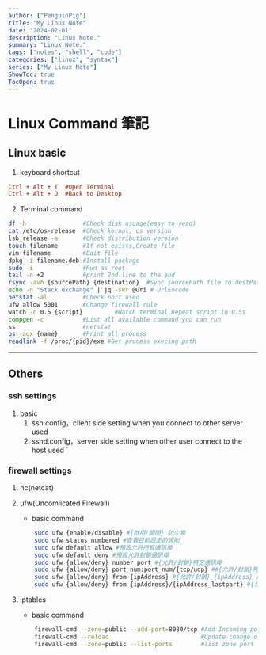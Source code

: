 ```yaml
---
author: ["PenguinPig"]
title: "My Linux Note"
date: "2024-02-01"
description: "Linux Note."
summary: "Linux Note."
tags: ["notes", "shell", "code"]
categories: ["linux", "syntax"]
series: ["My Linux Note"]
ShowToc: true
TocOpen: true
---
```


# Linux Command 筆記
 
## Linux basic

1. keyboard shortcut

```ini
Ctrl + Alt + T  #Open Terminal
Ctrl + Alt + D  #Back to Desktop
```

2. Terminal command

```sh
df -h                #Check disk usuage(easy to read)
cat /etc/os-release  #Check kernal, os version
lsb_release -a       #Check distribution version
touch filename       #If not exists,Create file
vim filename         #Edit file
dpkg -i filename.deb #Install package
sudo -i              #Run as root
tail -n +2           #print 2nd line to the end
rsync -avh {sourcePath} {destination}  #Sync sourcePath file to destPath
echo -n "Stack exchange" | jq -sRr @uri # UrlEncode
netstat -al          #Check port used
ufw allow 5001       #Change firewall rule
watch -n 0.5 {script}         #Watch terminal,Repeat script in 0.5s
compgen -c           #List all available command you can run
ss                   #netstat
ps -aux {name}       #Print all process
readlink -f /proc/{pid}/exe #Get process execing path
```

---
## Others

### ssh settings

1. basic
   1. ssh.config，client side setting when you connect to other server used
   2. sshd.config，server side setting when other user connect to the host used
`
### firewall settings

1. nc(netcat)

2. ufw(Uncomlicated Firewall)
   - basic command
    ```sh
        sudo ufw {enable/disable} #{啟用/關閉} 防火牆
        sudo ufw status numbered #查看目前設定的規則
        sudo ufw default allow #預設允許所有通訊埠
        sudo ufw default deny #預設允許封鎖通訊埠
        sudo ufw {allow/deny} number_port #{允許/封鎖}特定通訊埠
        sudo ufw {allow/deny} port_num:port_num/{tcp/udp} ##{允許/封鎖}特定通訊埠一個區間
        sudo ufw {allow/deny} from {ipAddress} #{允許/封鎖} {ipAddress} 的所有連線
        sudo ufw {allow/deny} from {ipAddress}/{ipAddress_lastpart} #{允許/封鎖} 一個區間的IP 的所有連線
    ```
3. iptables
   - basic command
    ```sh
        firewall-cmd --zone=public --add-port=8080/tcp #Add Incoming port rule
        firewall-cmd --reload                          #Update change of firewall rule
        firewall-cmd --zone=public --list-ports        #list zone port rlue
    ```
